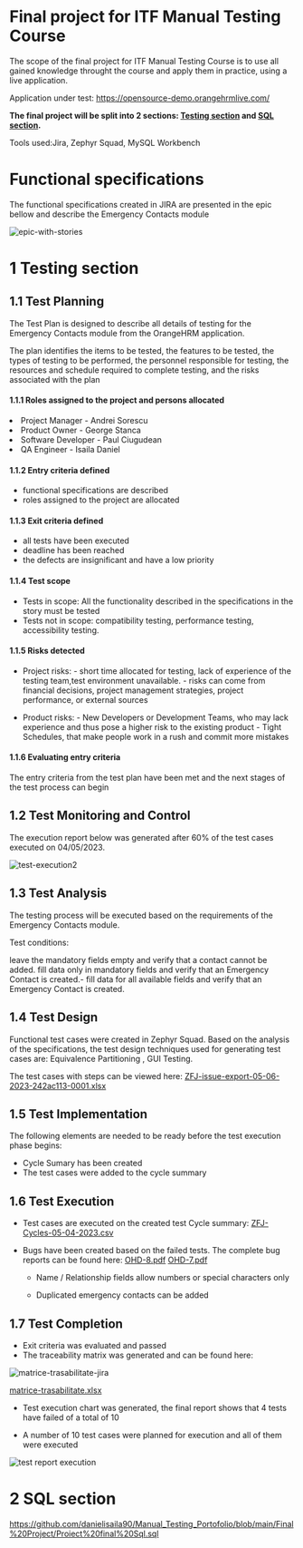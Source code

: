 # Final project for ITF Manual Testing Course

The scope of the final project for ITF Manual Testing Course is to use all gained knowledge throught the course and apply them in practice, using a live application. 

Application under test: https://opensource-demo.orangehrmlive.com/


**The final project will be split into 2 sections: [Testing section](https://github.com/julai215/itf_final_project_example_and_portofolio/blob/main/Final%20Project/README.md#1-testing-section) and [SQL section](https://github.com/julai215/itf_final_project_example_and_portofolio/blob/main/Final%20Project/README.md#2-sql-section).**

Tools used:Jira, Zephyr Squad, MySQL Workbench



# Functional specifications

The functional specifications created in JIRA are presented in the epic bellow and describe the Emergency Contacts module

![epic-with-stories](https://user-images.githubusercontent.com/122401619/236310278-7563dc83-3b1f-4b49-94b9-d8937a8aa450.JPG)

# 1 Testing section

## 1.1 Test Planning

The Test Plan is designed to describe all details of testing for the Emergency Contacts module from the OrangeHRM application. 

The plan identifies the items to be tested, the features to be tested, the types of testing to be performed, the personnel responsible for testing, the resources and schedule required to complete testing, and the risks associated with the plan

#### 1.1.1 Roles assigned to the project and persons allocated

<li> Project Manager - Andrei Sorescu<li>
     Product Owner - George Stanca
<li> Software Developer - Paul Ciugudean<li>
     QA Engineer - Isaila Daniel


#### 1.1.2 Entry criteria defined
- functional specifications are described
- roles assigned to the project are allocated
     

#### 1.1.3 Exit criteria defined
- all tests have been executed
- deadline has been reached
- the defects are insignificant and have a low priority
     

#### 1.1.4 Test scope

* Tests in scope: All the functionality described in the specifications in the story must be tested 
* Tests not in scope: compatibility testing, performance testing, accessibility testing.

#### 1.1.5 Risks detected

* Project risks: - short time allocated for testing, lack of experience of the testing team,test environment unavailable.
                 - risks can come from financial decisions, project management strategies, project performance, or external sources

* Product risks: - New Developers or Development Teams, who may lack experience and thus pose a higher risk to the existing product
                 - Tight Schedules, that make people work in a rush and commit more mistakes        

#### 1.1.6 Evaluating entry criteria
     
  The entry criteria from the test plan have been met and the next stages of the test process can begin



## 1.2 Test Monitoring and Control

The execution report below was generated after 60% of the test cases executed on 04/05/2023.

![test-execution2](https://user-images.githubusercontent.com/122401619/236310622-4db3a085-7565-43f8-8082-590baed23e33.JPG)     
     

## 1.3 Test Analysis

The testing process will be executed based on the requirements of the Emergency Contacts module.

Test conditions:

 leave the mandatory fields empty and verify that a contact cannot be added.
 fill data only in mandatory fields and verify that an Emergency Contact is created.- fill data for all available fields and verify that an Emergency Contact is created.

## 1.4 Test Design

Functional test cases were created in Zephyr Squad. Based on the analysis of the specifications, the test design techniques used for generating test cases 
are: Equivalence Partitioning , GUI Testing.



The test cases with steps can be viewed here: [ZFJ-issue-export-05-06-2023-242ac113-0001.xlsx](https://github.com/danielisaila90/Manual_Testing_Portofolio/files/11413900/ZFJ-issue-export-05-06-2023-242ac113-0001.xlsx)

## 1.5 Test Implementation

The following elements are needed to be ready before the test execution phase begins:

- Cycle Sumary has been created
- The test cases were added to the cycle summary     

## 1.6 Test Execution

* Test cases are executed on the created test Cycle summary: [ZFJ-Cycles-05-04-2023.csv](https://github.com/danielisaila90/Manual_Testing_Portofolio/files/11401053/ZFJ-Cycles-05-04-2023.csv)

* Bugs have been created based on the failed tests. The complete bug reports can be found here: [OHD-8.pdf](https://github.com/danielisaila90/Manual_Testing_Portofolio/files/11400951/OHD-8.pdf)
[OHD-7.pdf](https://github.com/danielisaila90/Manual_Testing_Portofolio/files/11400952/OHD-7.pdf)
  
  - Name / Relationship fields allow numbers or special characters only
     
  - Duplicated emergency contacts can be added

## 1.7 Test Completion

* Exit criteria was evaluated and passed
* The traceability matrix was generated and can be found here: 

![matrice-trasabilitate-jira](https://user-images.githubusercontent.com/122401619/236311554-25aec59b-afe5-4a55-b56a-0551f7b08e17.JPG)

[matrice-trasabilitate.xlsx](https://github.com/danielisaila90/Manual_Testing_Portofolio/files/11400932/matrice-trasabilitate.xlsx)

* Test execution chart was generated, the final report shows that 4 tests have failed of a total of 10

- A number of 10 test cases were planned for execution and all of them were executed

![test report execution](https://user-images.githubusercontent.com/122401619/236311825-2f0e3109-5f4e-41ea-aa72-31720491c91d.JPG)


# 2 SQL section

https://github.com/danielisaila90/Manual_Testing_Portofolio/blob/main/Final%20Project/Proiect%20final%20Sql.sql


     

